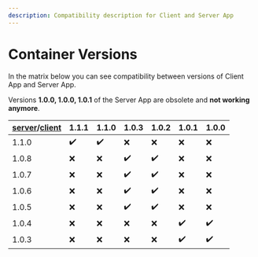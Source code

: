 ```yaml
---
description: Compatibility description for Client and Server App
---
```


# Container Versions

In the matrix below you can see compatibility between versions of Client App and Server App. 

Versions **1.0.0, 1.0.0, 1.0.1** of the Server App are obsolete and **not working anymore**.

| [server](https://hub.docker.com/r/decisionrules/server)/[client](https://hub.docker.com/r/decisionrules/client) | 1.1.1 | 1.1.0 | 1.0.3 | 1.0.2 | 1.0.1 | 1.0.0 |
| :--- | :--- | :--- | :--- | :--- | :--- | :--- |
| 1.1.0 | ✔️ | ✔️ | ❌ | ❌ | ❌ | ❌ |
| 1.0.8 | ❌ | ❌ | ✔️ | ✔️ | ❌ | ❌ |
| 1.0.7 | ❌ | ❌ | ✔️ | ✔️ | ❌ | ❌ |
| 1.0.6 | ❌ | ❌ | ✔️ | ✔️ | ❌ | ❌ |
| 1.0.5 | ❌ | ❌ | ✔️ | ✔️ | ❌ | ❌ |
| 1.0.4 | ❌ | ❌ | ❌ | ❌ | ✔️ | ✔️ |
| 1.0.3 | ❌ | ❌ | ❌ | ❌ | ✔️ | ✔️ |

